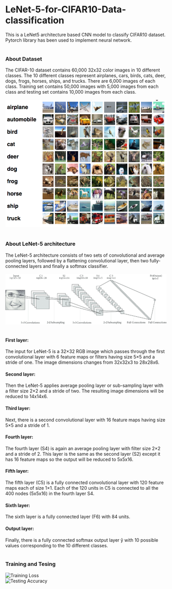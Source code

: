 # LeNet-5-for-CIFAR10-Data-classification

This is a LeNet5 architecture based CNN model to classify CIFAR10 dataset. Pytorch library has been used to implement neural network.<br/><br/>

### About Dataset 
The CIFAR-10 dataset contains 60,000 32x32 color images in 10 different classes. The 10 different classes represent airplanes, cars, birds, cats, deer, dogs, frogs, horses, ships, and trucks. There are 6,000 images of each class. Training set contains 50,000 images with 5,000 images from each class and testing set contains 10,000 images from each class.<br/><br/>
![CIFAR10 Dataset](CIFAR10.png)<br/><br/>

### About LeNet-5 architecture
The LeNet-5 architecture consists of two sets of convolutional and average pooling layers, followed by a flattening convolutional layer, then two fully-connected layers and finally a softmax classifier.<br/><br/>
![LeNet 5 architecture](LeNet5.png)<br/><br/>

#### First layer:<br/>
The input for LeNet-5 is a 32×32 RGB image which passes through the first convolutional layer with 6 feature maps or filters having size 5×5 and a stride of one. The image dimensions changes from 32x32x3 to 28x28x6.<br/>
#### Second layer:<br/>
Then the LeNet-5 applies average pooling layer or sub-sampling layer with a filter size 2×2 and a stride of two. The resulting image dimensions will be reduced to 14x14x6.<br/>
#### Third layer:<br/>
Next, there is a second convolutional layer with 16 feature maps having size 5×5 and a stride of 1.<br/>
#### Fourth layer:<br/>
The fourth layer (S4) is again an average pooling layer with filter size 2×2 and a stride of 2. This layer is the same as the second layer (S2) except it has 16 feature maps so the output will be reduced to 5x5x16.<br/>
#### Fifth layer:<br/>
The fifth layer (C5) is a fully connected convolutional layer with 120 feature maps each of size 1×1. Each of the 120 units in C5 is connected to all the 400 nodes (5x5x16) in the fourth layer S4. <br/>
#### Sixth layer:<br/>
The sixth layer is a fully connected layer (F6) with 84 units.<br/>
#### Output layer:<br/>
Finally, there is a fully connected softmax output layer ŷ with 10 possible values corresponding to the 10 different classes.<br/><br/>

### Training and Tesing <br/>
![Training Loss](Training-Loss-Cifar10.png)<br/>
![Testing Accuracy](Testing-Accuracy-Cifar-10.png)<br/>
